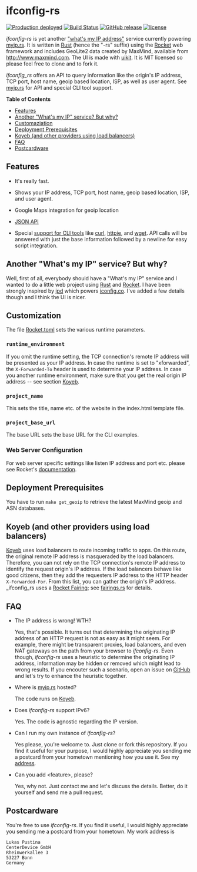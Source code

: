 # ifconfig-rs

[![Production deployed](https://img.shields.io/badge/myip.rs-prod-brightgreen.svg)](http://myip.rs) [![Build Status](https://circleci.com/gh/lukaspustina/netatmo-rs.svg?style=shield)](https://circleci.com/gh/lukaspustina/netatmo-rs) [![GitHub release](https://img.shields.io/github/release/lukaspustina/ifconfig-rs.svg)](https://github.com/lukaspustina/ifconfig-rs/releases) [![license](https://img.shields.io/github/license/lukaspustina/ifconfig-rs.svg)](https://github.com/lukaspustina/ifconfig-rs/blob/master/LICENSE)

_ifconfig-rs_ is yet another <a href="https://www.google.com/search?q=what's+my+ip+address">"what's my IP address"</a> service currently powering [myip.rs](http://myip.rs). It is written in <a href="https://www.rust-lang.org/"> Rust</a> (hence the "-rs" suffix) using the <a href="https://rocket.rs">Rocket</a> web framework and includes GeoLite2 data created by MaxMind, available from <a href="http://www.maxmind.com">http://www.maxmind.com</a>. The UI is made with <a href="https://getuikit.com">uikit</a>. It is MIT licensed so please feel free to clone and to fork it.

_ifconfig_rs_ offers an API to query information like the origin's IP address, TCP port, host name, geoip based location, ISP, as well as user agent. See [myip.rs](http://myip.rs) for API and special CLI tool support.

<!-- START doctoc generated TOC please keep comment here to allow auto update -->
<!-- DON'T EDIT THIS SECTION, INSTEAD RE-RUN doctoc TO UPDATE -->
**Table of Contents**

- [Features](#features)
- [Another "What's my IP" service? But why?](#another-whats-my-ip-service-but-why)
- [Customaziation](#customaziation)
- [Deployment Prerequisites](#deployment-prerequisites)
- [Koyeb (and other providers using load balancers)](#koyeb-and-other-providers-using-load-balancers)
- [FAQ](#faq)
- [Postcardware](#postcardware)

<!-- END doctoc generated TOC please keep comment here to allow auto update -->

## Features

  * It's really fast.

  * Shows your IP address, TCP port, host name, geoip based location, ISP, and user agent.

  * Google Maps integration for geoip location

  * [JSON API](http://myip.rs)

  * Special [support for CLI tools](http://myip.rs) like [curl](https://curl.haxx.se), [httpie](https://github.com/jakubroztocil/httpie), and [wget](https://www.gnu.org/software/wget/). API calls will be answered with just the base information followed by a newline for easy script integration.


## Another "What's my IP" service? But why?

Well, first of all, everybody should have a "What's my IP" service and I wanted to do a little web project using [Rust](https://www.rust-lang.org) and [Rocket](https://rocket.rs). I have been strongly inspired by [ipd](https://github.com/mpolden/ipd) which powers [iconfig.co](http://ifconfig.co). I've added a few details though and I think the UI is nicer.


## Customization

The file [Rocket.toml](Rocket.toml) sets the various runtime parameters.

### `runtime_environment`
 If you omit the runtime setting, the TCP connection's remote IP address will be presented as your IP address. In case the runtime is set to "xforwarded", the `X-Forwarded-To` header is used to determine your IP address. In case you another runtime environment, make sure that you get the real origin IP address -- see section [Koyeb](#koyeb-and-other-providers-using-load-balancers).

### `project_name`
This sets the title, name etc. of the website in the index.html template file.

### `project_base_url`
The base URL sets the base URL for the CLI examples.

### Web Server Configuration
For web server specific settings like listen IP address and port etc. please see Rocket's [documentation](https://rocket.rs/guide/configuration/#rockettoml).


## Deployment Prerequisites

You have to run `make get_geoip` to retrieve the latest MaxMind geoip and ASN databases.


## Koyeb (and other providers using load balancers)

[Koyeb](https://koyeb.com) uses load balancers to route incoming traffic to apps. On this route, the original remote IP address is masqueraded by the load balancers. Therefore, you can not rely on the TCP connection's remote IP address to identify the request origin's IP address. If the load balancers behave like good citizens, then they add the requesters IP address to the HTTP header `X-Forwarded-For`. From this list, you can gather the origin's IP address. _ifconfig_rs uses a [Rocket Fairing](https://rocket.rs/guide/fairings/); see [fairings.rs](src/fairings.rs) for details.


## FAQ

  * The IP address is wrong! WTH?

    Yes, that's possible. It turns out that determining the originating IP address of an HTTP request is not as easy as it might seem. For example, there might be transparent proxies, load balancers, and even NAT gateways on the path from your browser to _ifconfig-rs_. Even though, _ifconfig-rs_ uses a heuristic to determine the originating IP address, information may be hidden or removed which might lead to wrong results. If you encouter such a scenario, open an issue on [GitHub](https://github.com/lukaspustina/ifconfig-rs/issues) and let's try to enhance the heuristic together.

  * Where is [myip.rs](http://myip.rs) hosted?

    The code runs on <a href="https://koyeb.com">Koyeb</a>.

  * Does _ifconfig-rs_ support IPv6?

    Yes. The code is agnostic regarding the IP version.

  * Can I run my own instance of _ifconfig-rs_?

    Yes please, you're welcome to. Just clone or fork this repository.  If you find it useful for your purpose, I would highly appreciate you sending me a postcard from your hometown mentioning how you use it. See my [address](#postcardware).

  * Can you add &lt;feature&gt;, please?

    Yes, why not. Just contact me and let's discuss the details. Better, do it yourself and send me a pull request.

## Postcardware

You're free to use _ifconfig-rs_. If you find it useful, I would highly appreciate you sending me a postcard from your hometown. My work address is

```
Lukas Pustina
CenterDevice GmbH
Rheinwerkallee 3
53227 Bonn
Germany
```

